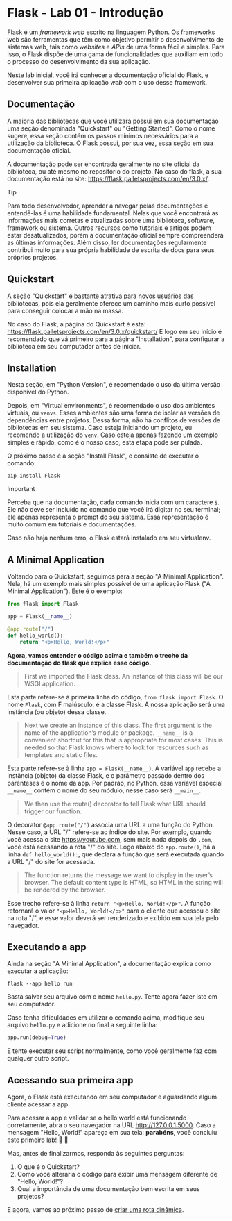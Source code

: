 # Flask - Lab 01 - Introdução

Flask é um *framework web* escrito na linguagem Python. Os frameworks web são ferramentas que têm como objetivo permitir o desenvolvimento de sistemas web, tais como *websites* e *APIs* de uma forma fácil e simples. Para isso, o Flask dispõe de uma gama de funcionalidades que auxiliam em todo o processo do desenvolvimento da sua aplicação.

Neste lab inicial, você irá conhecer a documentação oficial do Flask, e desenvolver sua primeira aplicação _web_ com o uso desse framework.

## Documentação

A maioria das bibliotecas que você utilizará possui em sua documentação uma seção denominada "Quickstart" ou "Getting Started". Como o nome sugere, essa seção contém os passos mínimos necessários para a utilização da biblioteca. O Flask possui, por sua vez, essa seção em sua documentação oficial.

A documentação pode ser encontrada geralmente no site oficial da biblioteca, ou até mesmo no repositório do projeto. No caso do flask, a sua documentação está no site: <https://flask.palletsprojects.com/en/3.0.x/>.

> [!TIP]
> Para todo desenvolvedor, aprender a navegar pelas documentações e entendê-las é uma habilidade fundamental. Nelas que você encontrará as informações mais corretas e atualizadas sobre uma biblioteca, software, framework ou sistema.
> Outros recursos como tutoriais e artigos podem estar desatualizados, porém a documentação oficial sempre compreenderá as últimas informações. Além disso, ler documentações regularmente contribui muito para sua própria habilidade de escrita de docs para seus próprios projetos.


## Quickstart

A seção "Quickstart" é bastante atrativa para novos usuários das bibliotecas, pois ela geralmente oferece um caminho mais curto possível para conseguir colocar a mão na massa.

No caso do Flask, a página do Quickstart é esta: <https://flask.palletsprojects.com/en/3.0.x/quickstart/>
E logo em seu início é recomendado que vá primeiro para a página "Installation", para configurar a biblioteca em seu computador antes de iniciar.


## Installation

Nesta seção, em "Python Version", é recomendado o uso da última versão disponível do Python.

Depois, em "Virtual environments", é recomendado o uso dos ambientes virtuais, ou `venvs`.
Esses ambientes são uma forma de isolar as versões de dependências entre projetos. Dessa forma, não há conflitos de versões de bibliotecas em seu sistema.
Caso esteja iniciando um projeto, eu recomendo a utilização do `venv`. Caso esteja apenas fazendo um exemplo simples e rápido, como é o nosso caso, esta etapa pode ser pulada.

O próximo passo é a seção "Install Flask", e consiste de executar o comando:

```
pip install Flask
```

> [!IMPORTANT]
> Perceba que na documentação, cada comando inicia com um caractere `$`. Ele não deve ser incluído no comando que você irá digitar no seu terminal; ele apenas representa o prompt do seu sistema. Essa representação é muito comum em tutoriais e documentações.

Caso não haja nenhum erro, o Flask estará instalado em seu virtualenv.


## A Minimal Application

Voltando para o Quickstart, seguimos para a seção "A Minimal Application".
Nela, há um exemplo mais simples possível de uma aplicação Flask ("A Minimal Application").
Este é o exemplo:

```python
from flask import Flask

app = Flask(__name__)

@app.route("/")
def hello_world():
    return "<p>Hello, World!</p>"
```

**Agora, vamos entender o código acima e também o trecho da documentação do flask que explica esse código.**

> First we imported the Flask class. An instance of this class will be our WSGI application.

Esta parte refere-se à primeira linha do código, `from flask import Flask`.
O nome `Flask`, com F maiúsculo, é a classe Flask. A nossa aplicação será uma instância (ou objeto) dessa classe.

> Next we create an instance of this class. The first argument is the name of the application’s module or package. `__name__` is a convenient shortcut for this that is appropriate for most cases. This is needed so that Flask knows where to look for resources such as templates and static files.

Esta parte refere-se à linha `app = Flask(__name__)`.
A variável `app` recebe a instância (objeto) da classe Flask, e o parâmetro passado dentro dos parênteses é o nome da app. Por padrão, no Python, essa variável especial `__name__` contém o nome do seu módulo, nesse caso será `__main__`.

> We then use the route() decorator to tell Flask what URL should trigger our function.

O decorator `@app.route("/")` associa uma URL a uma função do Python. Nesse caso, a URL "/" refere-se ao índice do site. Por exemplo, quando você acessa o site <https://youtube.com>, sem mais nada depois do `.com`, você está acessando a rota "/" do site.
Logo abaixo do `app.route()`, há a linha `def hello_world():`, que declara a função que será executada quando a URL "/" do site for acessada.

> The function returns the message we want to display in the user’s browser. The default content type is HTML, so HTML in the string will be rendered by the browser.

Esse trecho refere-se à linha `return "<p>Hello, World!</p>"`. A função retornará o valor `"<p>Hello, World!</p>"` para o cliente que acessou o site na rota "/", e esse valor deverá ser renderizado e exibido em sua tela pelo navegador.


## Executando a app

Ainda na seção "A Minimal Application", a documentação explica como executar a aplicação:


```
flask --app hello run
```

Basta salvar seu arquivo com o nome `hello.py`.
Tente agora fazer isto em seu computador.

Caso tenha dificuldades em utilizar o comando acima, modifique seu arquivo `hello.py` e adicione no final a seguinte linha:

```python
app.run(debug=True)
```

E tente executar seu script normalmente, como você geralmente faz com qualquer outro script.


## Acessando sua primeira app

Agora, o Flask está executando em seu computador e aguardando algum cliente acessar a app.

Para acessar a app e validar se o hello world está funcionando corretamente, abra o seu navegador na URL <http://127.0.0.1:5000>. Caso a mensagem "Hello, World!" apareça em sua tela: **parabéns**, você concluiu este primeiro lab! :tada: :tada:



Mas, antes de finalizarmos, responda às seguintes perguntas:

1. O que é o Quickstart?
2. Como você alteraria o código para exibir uma mensagem diferente de "Hello, World!"? 
3. Qual a importância de uma documentação bem escrita em seus projetos?


E agora, vamos ao próximo passo de [criar uma rota dinâmica](lab02.md).

